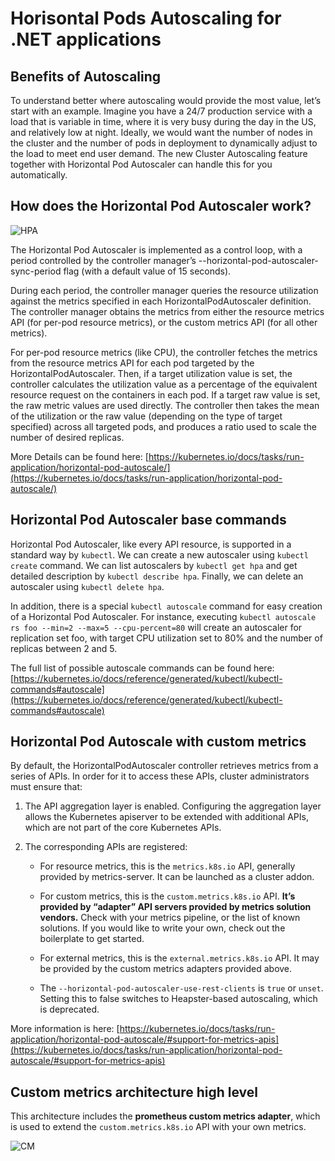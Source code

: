# Horisontal Pods Autoscaling for .NET applications

## Benefits of Autoscaling

To understand better where autoscaling would provide the most value, let’s start with an example. Imagine you have a 24/7 production service with a load that is variable in time, where it is very busy during the day in the US, and relatively low at night. Ideally, we would want the number of nodes in the cluster and the number of pods in deployment to dynamically adjust to the load to meet end user demand. The new Cluster Autoscaling feature together with Horizontal Pod Autoscaler can handle this for you automatically.

## How does the Horizontal Pod Autoscaler work?

![HPA](https://d33wubrfki0l68.cloudfront.net/4fe1ef7265a93f5f564bd3fbb0269ebd10b73b4e/1775d/images/docs/horizontal-pod-autoscaler.svg)

The Horizontal Pod Autoscaler is implemented as a control loop, with a period controlled by the controller manager’s --horizontal-pod-autoscaler-sync-period flag (with a default value of 15 seconds).

During each period, the controller manager queries the resource utilization against the metrics specified in each HorizontalPodAutoscaler definition. The controller manager obtains the metrics from either the resource metrics API (for per-pod resource metrics), or the custom metrics API (for all other metrics).

For per-pod resource metrics (like CPU), the controller fetches the metrics from the resource metrics API for each pod targeted by the HorizontalPodAutoscaler. Then, if a target utilization value is set, the controller calculates the utilization value as a percentage of the equivalent resource request on the containers in each pod. If a target raw value is set, the raw metric values are used directly. The controller then takes the mean of the utilization or the raw value (depending on the type of target specified) across all targeted pods, and produces a ratio used to scale the number of desired replicas.

More Details can be found here: [https://kubernetes.io/docs/tasks/run-application/horizontal-pod-autoscale/](https://kubernetes.io/docs/tasks/run-application/horizontal-pod-autoscale/)

## Horizontal Pod Autoscaler base commands

Horizontal Pod Autoscaler, like every API resource, is supported in a standard way by `kubectl`. We can create a new autoscaler using `kubectl create` command. We can list autoscalers by `kubectl get hpa` and get detailed description by `kubectl describe hpa`. Finally, we can delete an autoscaler using `kubectl delete hpa`.

In addition, there is a special `kubectl autoscale` command for easy creation of a Horizontal Pod Autoscaler. For instance, executing `kubectl autoscale rs foo --min=2 --max=5 --cpu-percent=80` will create an autoscaler for replication set foo, with target CPU utilization set to 80% and the number of replicas between 2 and 5. 

The full list of possible autoscale commands can be found here: [https://kubernetes.io/docs/reference/generated/kubectl/kubectl-commands#autoscale](https://kubernetes.io/docs/reference/generated/kubectl/kubectl-commands#autoscale)

## Horizontal Pod Autoscale with custom metrics

By default, the HorizontalPodAutoscaler controller retrieves metrics from a series of APIs. In order for it to access these APIs, cluster administrators must ensure that:

1. The API aggregation layer is enabled. Configuring the aggregation layer allows the Kubernetes apiserver to be extended with additional APIs, which are not part of the core Kubernetes APIs.

1. The corresponding APIs are registered:

    * For resource metrics, this is the `metrics.k8s.io` API, generally provided by metrics-server. It can be launched as a cluster addon.

    * For custom metrics, this is the `custom.metrics.k8s.io` API. **It’s provided by “adapter” API servers provided by metrics solution vendors.** Check with your metrics pipeline, or the list of known solutions. If you would like to write your own, check out the boilerplate to get started.

    * For external metrics, this is the `external.metrics.k8s.io` API. It may be provided by the custom metrics adapters provided above.

    * The `--horizontal-pod-autoscaler-use-rest-clients` is `true` or `unset`. Setting this to false switches to Heapster-based autoscaling, which is deprecated.
  
More information is here: [https://kubernetes.io/docs/tasks/run-application/horizontal-pod-autoscale/#support-for-metrics-apis](https://kubernetes.io/docs/tasks/run-application/horizontal-pod-autoscale/#support-for-metrics-apis)

## Custom metrics architecture high level

This architecture includes the **prometheus custom metrics adapter**, which is used to extend the `custom.metrics.k8s.io` API with your own metrics.

![CM](https://github.com/luxas/kubeadm-workshop/blob/master/pictures/custom-metrics-architecture.png)
